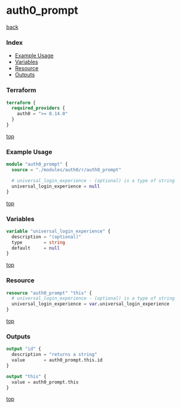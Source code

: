 # auth0_prompt

[back](../auth0.md)

### Index

- [Example Usage](#example-usage)
- [Variables](#variables)
- [Resource](#resource)
- [Outputs](#outputs)

### Terraform

```terraform
terraform {
  required_providers {
    auth0 = ">= 0.14.0"
  }
}
```

[top](#index)

### Example Usage

```terraform
module "auth0_prompt" {
  source = "./modules/auth0/r/auth0_prompt"

  # universal_login_experience - (optional) is a type of string
  universal_login_experience = null
}
```

[top](#index)

### Variables

```terraform
variable "universal_login_experience" {
  description = "(optional)"
  type        = string
  default     = null
}
```

[top](#index)

### Resource

```terraform
resource "auth0_prompt" "this" {
  # universal_login_experience - (optional) is a type of string
  universal_login_experience = var.universal_login_experience
}
```

[top](#index)

### Outputs

```terraform
output "id" {
  description = "returns a string"
  value       = auth0_prompt.this.id
}

output "this" {
  value = auth0_prompt.this
}
```

[top](#index)